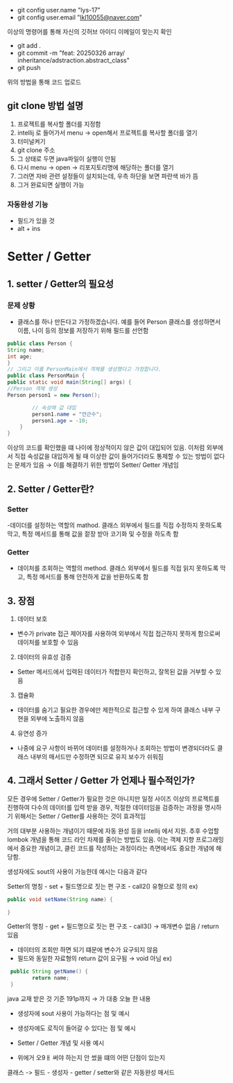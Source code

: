 
- git config user.name "lys-17"
- git config user.email "lkl10055@naver.com"

이상의 명령어를 통해 자신의 깃허브 아이디 이메일이 맞는지 확인

- git add .
- git commit -m "feat: 20250326 array/ inheritance/adstraction.abstract_class"
- git push

위의 방법을 통해 코드 업로드

## git clone 방법 설명
1. 프로젝트를 복사할 폴더를 지정함
2. intellij 로 들어가서 menu → open해서 프로젝트를 복사할 폴더를 열기
3. 터미널켜기
4. git clone 주소
5. 그 상태로 두면 java파일이 실행이 안됨
6. 다시 menu → open → 리포지토리명에 해당하는 폴더를 열기
7. 그러면 자바 관련 설정들이 설치되는데, 우측 하단을 보면 파란색 바가 뜸
8. 그거 완료되면 실행이 가능




### 자동완성 기능
- 필드가 있을 것
- alt + ins

# Setter / Getter

## 1. setter / Getter의 필요성
### 문제 상황
- 클래스를 하나 만든다고 가정하겠습니다. 예를 들어 Person 클래스를 생성하면서 이름, 나이 등의 정보를 저장하기 위해 필드를 선언함

```java
public class Person {
String name;
int age;
}
// 그리고 이를 PersonMain에서 객체를 생성했다고 가정합니다.
public class PersonMain {
public static void main(String[] args) {
//Person 객체 생성
Person person1 = new Person();

        // 속성에 값 대입
        person1.name = "안근수";
        person1.age = -10;
    }
}
```
이상의 코드를 확인했을 떄 나이에 정상적이지 않은 값이 대입되어 있음. 이처럼 외부에서 직접 속성값을 대입하게 될 때 이상한 값이 들어가더라도 통제할 수 있는 방법이 없다는 문제가 있음 → 이를 해결하기 위한 방법이 Setter/ Getter 개념임



## 2. Setter / Getter란?

### Setter

-데이더를 설정하는 역할의 mathod. 클래스 외부에서 필드를 직접 수정하지 못하도록 막고, 특정 메서드를 통해 값을 젙장 받아 코기화 및 수정을 하도촉 함

### Getter
- 데이처를 조회하는 역할의 method. 클래스 외부에서 필드를 직접 읽지 못하도록 막고, 특정 메서드를 통해 안전하게 값을 반환하도록 함

## 3. 장점

1. 데이터 보호
- 변수가 private 접근 제어자를 사용하여 외부에서 직접 접근하지 못하게 함으로써 데이처를 보호할 수 있음
2. 데이터의 유효성 검증
- Setter 메서드에서 입력된 데이터가 적합한지 확인하고, 잘목된 값을 거부할 수 있음
3. 캡슐화
- 데이터를 숨기고 필요한 경우에만 제한적으로 접근할 수 있게 하여 클래스 내부 구현을 외부에 노출하지 않음
4. 유연성 증가
- 나중에 요구 사항이 바뀌어 데이터를 설정하거나 조회하는 방법이 변경되더라도 클래스 내부의 매서드만 수정하면 되므로 유지 보수가 쉬워짐

## 4. 그래서 Setter / Getter 가 언제나 필수적인가?

모든 경우에 Setter / Getter가 필요한 것은 아니지만 일정 사이즈 이상의 프로젝트를 진행하여 다수의 데이터를 입력 받을 경우, 적절한 데이터임을 검증하는 과정을 명시하기 위해서는 Setter / Getter를 사용하는 것이 효과적임

거의 대부분 사용하는 개념이기 때문에 자동 완성 등을 intellij 에서 지원. 추후 수업할 lombok 개념을 통해 코드 라인 차제를 줄이는 방법도 있음. 이는 객체 지향 프로그래밍에서 중요한 개념이고, 클린 코드를 작성하는 과정이라는 측면에서도 중요한 개념에 해당함.

생성자에도 sout의 사용이 가능한데 예시는 다음과 같다

Setter의 명칭 - set + 필드명으로 짓는 편
구조 - call2() 유형으로 정의
ex)
```java
public void setName(String name) {
    
}
```

Getter의 명칭 - get + 필드명으로 짓는 편
구조 -  call3() → 매개변수 없음 / return 있음
- 데이터의 조회만 하면 되기 떄문에 변수가 요구되지 않음
- 필드와 동일한 자료형의 return 값이 요구됨 → void 아님
ex)   
```java
 public String getName() {
        return name;
 }
```

java 교재 받은 것 기준 191p까지 → 가 대충 오늘 한 내용 



- 생성자에 sout 사용이 가능하다는 점 및 예시

- 생성자에도 로직이 들어갈 수 있다는 점 및 예시

- Setter / Getter 개념 및 사용 예시

- 위에거 오9ㅐ 써야 하는지 안 썼을 떄의 어떤 단점이 있는지

클래스 -> 필드 - 생성자 - getter /  setter와 같은 자동완성 매서드 


